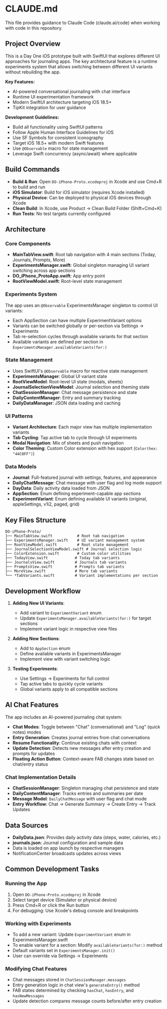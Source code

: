 # CLAUDE.md

This file provides guidance to Claude Code (claude.ai/code) when working with code in this repository.

## Project Overview

This is a Day One iOS prototype built with SwiftUI that explores different UI approaches for journaling apps. The key architectural feature is a runtime experiments system that allows switching between different UI variants without rebuilding the app.

**Key Features:**
- AI-powered conversational journaling with chat interface
- Runtime UI experimentation framework
- Modern SwiftUI architecture targeting iOS 18.5+
- TipKit integration for user guidance

**Development Guidelines:**
- Build all functionality using SwiftUI patterns
- Follow Apple Human Interface Guidelines for iOS
- Use SF Symbols for consistent iconography
- Target iOS 18.5+ with modern Swift features
- Use `@Observable` macro for state management
- Leverage Swift concurrency (async/await) where applicable


## Build Commands

- **Build & Run**: Open `DO-iPhone-Proto.xcodeproj` in Xcode and use Cmd+R to build and run
- **iOS Simulator**: Build for iOS simulator (requires Xcode installed)
- **Physical Device**: Can be deployed to physical iOS devices through Xcode
- **Clean Build**: In Xcode, use Product → Clean Build Folder (Shift+Cmd+K)
- **Run Tests**: No test targets currently configured

## Architecture

### Core Components
- **MainTabView.swift**: Root tab navigation with 4 main sections (Today, Journals, Prompts, More)
- **ExperimentsManager.swift**: Global singleton managing UI variant switching across app sections
- **DO_iPhone_ProtoApp.swift**: App entry point
- **RootViewModel.swift**: Root-level state management

### Experiments System
The app uses an `@Observable` ExperimentsManager singleton to control UI variants:
- Each AppSection can have multiple ExperimentVariant options
- Variants can be switched globally or per-section via Settings → Experiments
- Tab re-selection cycles through available variants for that section
- Available variants are defined per section in `ExperimentsManager.availableVariants(for:)`

### State Management
- Uses SwiftUI's `@Observable` macro for reactive state management
- **ExperimentsManager**: Global UI variant state
- **RootViewModel**: Root-level UI state (modals, sheets)
- **JournalSelectionViewModel**: Journal selection and theming state
- **ChatSessionManager**: Chat message persistence and state
- **DailyContentManager**: Entry and summary tracking
- **DailyDataManager**: JSON data loading and caching

### UI Patterns
- **Variant Architecture**: Each major view has multiple implementation variants
- **Tab Cycling**: Tap active tab to cycle through UI experiments
- **Modal Navigation**: Mix of sheets and push navigation
- **Color Theming**: Custom Color extension with hex support (`Color(hex: "44C0FF")`)

### Data Models
- **Journal**: Full-featured journal with settings, features, and appearance
- **DailyChatMessage**: Chat message with user flag and log mode support
- **DayData**: Daily activity data loaded from JSON
- **AppSection**: Enum defining experiment-capable app sections
- **ExperimentVariant**: Enum defining available UI variants (original, appleSettings, v1i2, paged, grid)

## Key Files Structure

```
DO-iPhone-Proto/
├── MainTabView.swift           # Root tab navigation
├── ExperimentsManager.swift    # UI variant management system
├── RootViewModel.swift         # Root state management
├── JournalSelectionViewModel.swift # Journal selection logic
├── ColorExtension.swift        # Custom color utilities
├── TodayView.swift            # Today tab variants
├── JournalsView.swift         # Journals tab variants  
├── PromptsView.swift          # Prompts tab variants
├── MoreView.swift             # More tab variants
└── *TabVariants.swift         # Variant implementations per section
```

## Development Workflow

1. **Adding New UI Variants**: 
   - Add variant to `ExperimentVariant` enum
   - Update `ExperimentsManager.availableVariants(for:)` for target sections
   - Implement variant logic in respective view files

2. **Adding New Sections**: 
   - Add to `AppSection` enum
   - Define available variants in ExperimentsManager
   - Implement view with variant switching logic

3. **Testing Experiments**: 
   - Use Settings → Experiments for full control
   - Tap active tabs to quickly cycle variants
   - Global variants apply to all compatible sections

## AI Chat Features

The app includes an AI-powered journaling chat system:
- **Chat Modes**: Toggle between "Chat" (conversational) and "Log" (quick notes) modes
- **Entry Generation**: Creates journal entries from chat conversations
- **Resume Functionality**: Continue existing chats with context
- **Update Detection**: Detects new messages after entry creation and prompts for updates
- **Floating Action Button**: Context-aware FAB changes state based on chat/entry status

### Chat Implementation Details
- **ChatSessionManager**: Singleton managing chat persistence and state
- **DailyContentManager**: Tracks entries and summaries per date
- **Message Model**: `DailyChatMessage` with user flag and chat mode
- **Entry Workflow**: Chat → Generate Summary → Create Entry → Track Updates

## Data Sources

- **DailyData.json**: Provides daily activity data (steps, water, calories, etc.)
- **journals.json**: Journal configuration and sample data
- Data is loaded on app launch by respective managers
- NotificationCenter broadcasts updates across views

## Common Development Tasks

### Running the App
1. Open `DO-iPhone-Proto.xcodeproj` in Xcode
2. Select target device (Simulator or physical device)
3. Press Cmd+R or click the Run button
4. For debugging: Use Xcode's debug console and breakpoints

### Working with Experiments
- To add a new variant: Update `ExperimentVariant` enum in ExperimentsManager.swift
- To enable variant for a section: Modify `availableVariants(for:)` method
- Default variants set in `ExperimentsManager.init()`
- User can override via Settings → Experiments

### Modifying Chat Features
- Chat messages stored in `ChatSessionManager.messages`
- Entry generation logic in chat view's `generateEntry()` method
- FAB states determined by checking `hasChat`, `hasEntry`, and `hasNewMessages`
- Update detection compares message counts before/after entry creation
